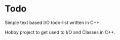 # Todo

Simple text based I/O todo-list written in C++.

Hobby project to get used to I/O and Classes in C++.

